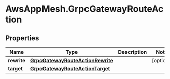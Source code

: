 # AwsAppMesh.GrpcGatewayRouteAction

## Properties

Name | Type | Description | Notes
------------ | ------------- | ------------- | -------------
**rewrite** | [**GrpcGatewayRouteActionRewrite**](GrpcGatewayRouteActionRewrite.md) |  | [optional] 
**target** | [**GrpcGatewayRouteActionTarget**](GrpcGatewayRouteActionTarget.md) |  | 


